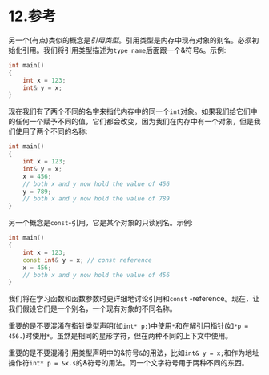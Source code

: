 # 12.参考

另一个(有点)类似的概念是*引用类型*。引用类型是内存中现有对象的别名。必须初始化引用。我们将引用类型描述为`type_name`后面跟一个&符号`&`。示例:

```cpp
int main()
{
    int x = 123;
    int& y = x;
}

```

现在我们有了两个不同的名字来指代内存中的同一个`int`对象。如果我们给它们中的任何一个赋予不同的值，它们都会改变，因为我们在内存中有一个对象，但是我们使用了两个不同的名称:

```cpp
int main()
{
    int x = 123;
    int& y = x;
    x = 456;
    // both x and y now hold the value of 456
    y = 789;
    // both x and y now hold the value of 789
}

```

另一个概念是`const`-引用，它是某个对象的只读别名。示例:

```cpp
int main()
{
    int x = 123;
    const int& y = x; // const reference
    x = 456;
    // both x and y now hold the value of 456
}

```

我们将在学习函数和函数参数时更详细地讨论引用和`const` -reference。现在，让我们假设它们是一个别名，一个现有对象的不同名称。

重要的是不要混淆在指针类型声明(如`int* p;`)中使用`*`和在解引用指针(如`*p = 456.`)时使用`*`。虽然是相同的星形字符，但在两种不同的上下文中使用。

重要的是不要混淆引用类型声明中的&符号`&`的用法，比如`int& y = x;`和作为地址操作符`int* p = &x.s`的&符号的用法。同一个文字符号用于两种不同的东西。